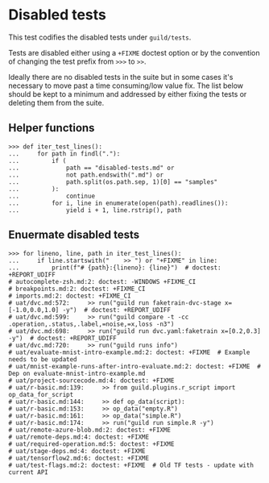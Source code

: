 # Disabled tests

This test codifies the disabled tests under `guild/tests`.

Tests are disabled either using a `+FIXME` doctest option or by the
convention of changing the test prefix from `>>>` to `>>`.

Ideally there are no disabled tests in the suite but in some cases
it's necessary to move past a time consuming/low value fix. The list
below should be kept to a minimum and addressed by either fixing the
tests or deleting them from the suite.

## Helper functions

    >>> def iter_test_lines():
    ...     for path in findl("."):
    ...         if (
    ...             path == "disabled-tests.md" or
    ...             not path.endswith(".md") or
    ...             path.split(os.path.sep, 1)[0] == "samples"
    ...         ):
    ...             continue
    ...         for i, line in enumerate(open(path).readlines()):
    ...             yield i + 1, line.rstrip(), path

## Enuermate disabled tests

    >>> for lineno, line, path in iter_test_lines():
    ...     if line.startswith("    >> ") or "+FIXME" in line:
    ...         print(f"# {path}:{lineno}: {line}")  # doctest: +REPORT_UDIFF
    # autocomplete-zsh.md:2: doctest: -WINDOWS +FIXME_CI
    # breakpoints.md:2: doctest: +FIXME_CI
    # imports.md:2: doctest: +FIXME_CI
    # uat/dvc.md:572:     >> run("guild run faketrain-dvc-stage x=[-1.0,0.0,1.0] -y")  # doctest: +REPORT_UDIFF
    # uat/dvc.md:599:     >> run("guild compare -t -cc .operation,.status,.label,=noise,=x,loss -n3")
    # uat/dvc.md:698:     >> run("guild run dvc.yaml:faketrain x=[0.2,0.3] -y")  # doctest: +REPORT_UDIFF
    # uat/dvc.md:720:     >> run("guild runs info")
    # uat/evaluate-mnist-intro-example.md:2: doctest: +FIXME  # Example needs to be updated
    # uat/mnist-example-runs-after-intro-evaluate.md:2: doctest: +FIXME  # Dep on evaluate-mnist-intro-example.md
    # uat/project-sourcecode.md:4: doctest: +FIXME
    # uat/r-basic.md:139:     >> from guild.plugins.r_script import op_data_for_script
    # uat/r-basic.md:144:     >> def op_data(script):
    # uat/r-basic.md:153:     >> op_data("empty.R")
    # uat/r-basic.md:161:     >> op_data("simple.R")
    # uat/r-basic.md:174:     >> run("guild run simple.R -y")
    # uat/remote-azure-blob.md:2: doctest: +FIXME
    # uat/remote-deps.md:4: doctest: +FIXME
    # uat/required-operation.md:5: doctest: +FIXME
    # uat/stage-deps.md:4: doctest: +FIXME
    # uat/tensorflow2.md:6: doctest: +FIXME
    # uat/test-flags.md:2: doctest: +FIXME  # Old TF tests - update with current API
